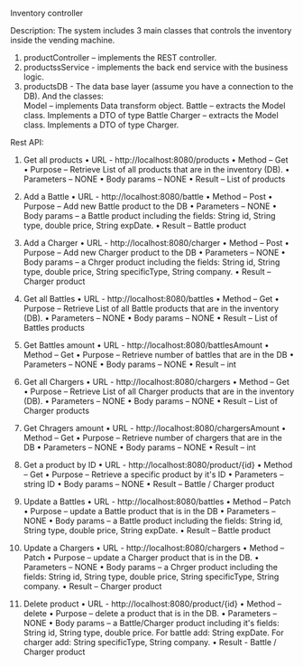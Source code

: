 Inventory controller

Description: The system includes 3 main classes that controls the inventory inside the vending machine.
1.	productController – implements the REST controller.
2.	productssService - implements the back end service with the business logic.
3.	productsDB - The data base layer (assume you have a connection to the DB).
And the classes:	
Model – implements Data transform object.
Battle – extracts the Model class. Implements a DTO  of type Battle
Charger – extracts the Model class. Implements a DTO  of type Charger.

Rest API:
1.	Get all products
•	URL - http://localhost:8080/products
•	Method – Get
•	Purpose – Retrieve List of all products that are in the inventory (DB).
•	Parameters – NONE
•	Body params – NONE
•	Result – List of products
2.	Add a Battle 
•	URL - http://localhost:8080/battle
•	Method – Post
•	Purpose –  Add new Battle  product to the DB
•	Parameters – NONE
•	Body params – a Battle product including the fields: String id, String type, double price, String expDate.
•	Result – Battle product
3.	Add a Charger 
•	URL - http://localhost:8080/charger
•	Method – Post
•	Purpose – Add new Charger product to the DB
•	Parameters – NONE
•	Body params – a Chrger product including the fields: String id, String type, double price, String specificType, String company.
•	Result – Charger product
4.	Get all Battles
•	URL - http://localhost:8080/battles
•	Method – Get
•	Purpose – Retrieve List of all Battle products that are in the inventory (DB).
•	Parameters – NONE
•	Body params – NONE
•	Result – List of Battles products
5.	Get Battles amount
•	URL - http://localhost:8080/battlesAmount
•	Method – Get
•	Purpose – Retrieve  number of battles that are in the DB
•	Parameters – NONE
•	Body params – NONE
•	Result – int
6.	Get all Chargers
•	URL - http://localhost:8080/chargers
•	Method – Get
•	Purpose – Retrieve List of all Charger products that are in the inventory (DB).
•	Parameters – NONE
•	Body params – NONE
•	Result – List of Charger products
7.	Get Chragers amount
•	URL - http://localhost:8080/chargersAmount
•	Method – Get
•	Purpose – Retrieve  number of chargers that are in the DB
•	Parameters – NONE
•	Body params – NONE
•	Result – int

8.	Get a product by ID
•	URL - http://localhost:8080/product/{id}
•	Method – Get
•	Purpose – Retrieve a specific product by it's ID
•	Parameters –string ID 
•	Body params – NONE
•	Result – Battle / Charger product
9.	Update a Battles
•	URL - http://localhost:8080/battles
•	Method – Patch
•	Purpose – update a Battle product that is in the DB
•	Parameters – NONE
•	Body params – a Battle product including the fields: String id, String type, double price, String expDate.
•	Result – Battle product 
10.	Update a Chargers
•	URL - http://localhost:8080/chargers
•	Method – Patch
•	Purpose – update a Charger product that is in the DB.
•	Parameters – NONE
•	Body params – a Chrger product including the fields: String id, String type, double price, String specificType, String company.
•	Result – Charger product
11.	Delete product
•	URL - http://localhost:8080/product/{id}
•	Method – delete
•	Purpose – delete a product that is in the DB.
•	Parameters – NONE
•	Body params – a Battle/Charger product including it's fields: String id, String type, double price. For battle add: String expDate. For charger add: String specificType, String company.
•	Result -  Battle / Charger product
